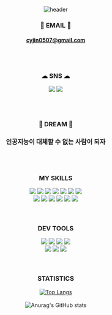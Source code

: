 

<div align="center">

![header](https://capsule-render.vercel.app/api?type=waving&color=276fff&height=300&section=header&text=welcome&fontColor=ffffff&fontSize=70&animation=fadeIn&fontAlignY=38)

### 📧 EMAIL 📧 <br/>
#### cyjin0507@gmail.com

<br/>
<br/>

### ☁︎ SNS ☁︎ <br/>
<a href="https://www.instagram.com/cyjin0507?igsh=ZjRwM2NzbGRlZmFk"><img src="https://img.shields.io/badge/instagram-E4405F?style=for-the-badge&logo=이미지 이름&logoColor=black"></a>
<a href="https://velog.io/@cyjin0507/posts"><img src="https://img.shields.io/badge/velog-20C997?style=for-the-badge&logo=이미지 이름&logoColor=black"></a>

<br/>
<br/>

### 🚩 DREAM 🚩<br/>
### 인공지능이 대체할 수 없는 사람이 되자

<br/>
<br/>


### MY SKILLS <br/>

<img src="https://img.shields.io/badge/html-E34F26?style=for-the-badge&logo=이미지 이름&logoColor=black">
<img src="https://img.shields.io/badge/css-1572B6?style=for-the-badge&logo=이미지 이름&logoColor=black">
<img src="https://img.shields.io/badge/javascript-F7DF1E?style=for-the-badge&logo=이미지 이름&logoColor=black">
<img src="https://img.shields.io/badge/php-777BB4?style=for-the-badge&logo=이미지 이름&logoColor=black">
<img src="https://img.shields.io/badge/java-F7DF1E?style=for-the-badge&logo=이미지 이름&logoColor=black">
<img src="https://img.shields.io/badge/python-3776AB?style=for-the-badge&logo=이미지 이름&logoColor=black">
<img src="https://img.shields.io/badge/C-A8B9CC?style=for-the-badge&logo=이미지 이름&logoColor=black">
<br/>
<img src="https://img.shields.io/badge/typescript-3178C6?style=for-the-badge&logo=이미지 이름&logoColor=black">
<img src="https://img.shields.io/badge/react-61DAFB?style=for-the-badge&logo=이미지 이름&logoColor=black">
<img src="https://img.shields.io/badge/mysql-4479A1?style=for-the-badge&logo=이미지 이름&logoColor=black">
<img src="https://img.shields.io/badge/oracle-F80000?style=for-the-badge&logo=이미지 이름&logoColor=black">
<img src="https://img.shields.io/badge/xampp-FB7A24?style=for-the-badge&logo=이미지 이름&logoColor=black">
<img src="https://img.shields.io/badge/Next.js-000000?style=for-the-badge&logo=이미지 이름&logoColor=black">

<br/>
<br/>
<br/>

### DEV TOOLS <br/>
<img src="https://img.shields.io/badge/vsCode-007ACC?style=for-the-badge&logo=이미지 이름&logoColor=black">
<img src="https://img.shields.io/badge/eclipse-2C2255?style=for-the-badge&logo=이미지 이름&logoColor=black">
<img src="https://img.shields.io/badge/spyder-FF0000?style=for-the-badge&logo=이미지 이름&logoColor=black">
<img src="https://img.shields.io/badge/Intellij-000000?style=for-the-badge&logo=이미지 이름&logoColor=black">
<br/>
<img src="https://img.shields.io/badge/PHPStorm-000000?style=for-the-badge&logo=이미지 이름&logoColor=black">
<img src="https://img.shields.io/badge/jupyter-F37626?style=for-the-badge&logo=이미지 이름&logoColor=black">
<img src="https://img.shields.io/badge/pycharm-000000?style=for-the-badge&logo=이미지 이름&logoColor=black">


<br/>
<br/>
<br/>

### STATISTICS <br/>

[![Top Langs](https://github-readme-stats.vercel.app/api/top-langs/?username=cyjin0507&layout=donut)](https://github.com/anuraghazra/github-readme-stats)
<br/>
<br/>
![Anurag's GitHub stats](https://github-readme-stats.vercel.app/api?username=cyjin0507&show_icons=true&theme=radical)

</div>


